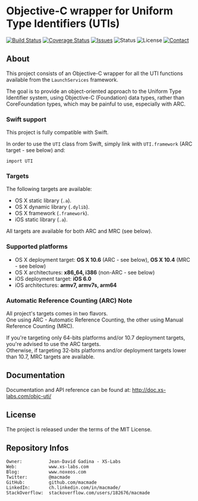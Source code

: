 Objective-C wrapper for Uniform Type Identifiers (UTIs)
=======================================================

[![Build Status](https://img.shields.io/travis/macmade/objc-uti.svg?branch=master&style=flat)](https://travis-ci.org/macmade/objc-uti)
[![Coverage Status](https://img.shields.io/coveralls/macmade/objc-uti.svg?branch=master&style=flat)](https://coveralls.io/r/macmade/objc-uti?branch=master)
[![Issues](http://img.shields.io/github/issues/macmade/objc-uti.svg?style=flat)](https://github.com/macmade/objc-uti/issues)
![Status](https://img.shields.io/badge/status-active-brightgreen.svg?style=flat)
![License](https://img.shields.io/badge/license-mit-brightgreen.svg?style=flat)
[![Contact](https://img.shields.io/badge/contact-@macmade-blue.svg?style=flat)](https://twitter.com/macmade)

About
-----

This project consists of an Objective-C wrapper for all the UTI functions available from the `LaunchServices` framework.

The goal is to provide an object-oriented approach to the Uniform Type Identifier system, using Objective-C (Foundation) data types, rather than CoreFoundation types, which may be painful to use, especially with ARC.

### Swift support

This project is fully compatible with Swift.

In order to use the `UTI` class from Swift, simply link with `UTI.framework` (ARC target - see below) and:

    import UTI

### Targets

The following targets are available:

 * OS X static library (`.a`).
 * OS X dynamic library (`.dylib`).
 * OS X framework (`.framework`).
 * iOS static library (`.a`).

All targets are available for both ARC and MRC (see below).

### Supported platforms

 * OS X deployment target: **OS X 10.6** (ARC - see below), **OS X 10.4** (MRC - see below)
 * OS X architectures: **x86_64, i386** (non-ARC - see below)
 * iOS deployment target: **iOS 6.0**
 * iOS architectures: **armv7, armv7s, arm64**

### Automatic Reference Counting (ARC) Note

All project's targets comes in two flavors.  
One using ARC - Automatic Reference Counting, the other using Manual Reference Counting (MRC).

If you're targeting only 64-bits platforms and/or 10.7 deployment targets, you're advised to use the ARC targets.  
Otherwise, if targeting 32-bits platforms and/or deployment targets lower than 10.7, MRC targets are available.

Documentation
-------------

Documentation and API reference can be found at: http://doc.xs-labs.com/objc-uti/

License
-------

The project is released under the terms of the MIT License.

Repository Infos
----------------

    Owner:			Jean-David Gadina - XS-Labs
    Web:			www.xs-labs.com
    Blog:			www.noxeos.com
    Twitter:		@macmade
    GitHub:			github.com/macmade
    LinkedIn:		ch.linkedin.com/in/macmade/
    StackOverflow:	stackoverflow.com/users/182676/macmade


